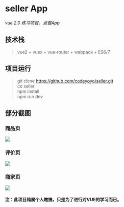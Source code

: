 # seller App
*vue 2.0 练习项目，点餐App*
## 技术栈
> vue2 + vuex + vue-router + webpack + ES6/7
## 项目运行
> git clone https://github.com/codeyoyo/seller.git  
> cd seller  
> npm install  
> npm run dev  
## 部分截图
### 商品页
<img src="https://github.com/codeyoyo/seller/blob/master/resource/%E5%A4%96%E5%8D%9601_%E5%95%86%E5%93%81%E9%A1%B5.jpg?raw=true" />

### 评价页
<img src="https://github.com/codeyoyo/seller/blob/master/resource/%E5%A4%96%E5%8D%9605_%E8%AF%84%E4%BB%B7%E9%A1%B5.jpg?raw=true" />

### 商家页
<img src="https://github.com/codeyoyo/seller/blob/master/resource/%E5%A4%96%E5%8D%9606_%E5%95%86%E5%AE%B6%E9%A1%B5.jpg?raw=true"/>

#### 注：此项目纯属个人瞎搞，只是为了进行对VUE的学习而已。